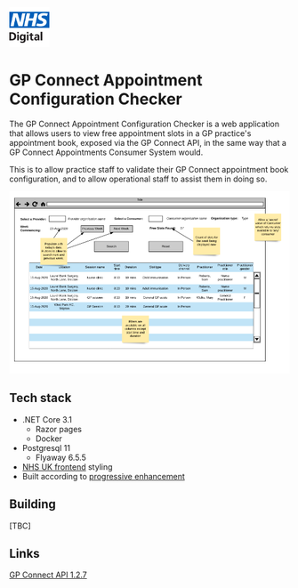 <img src="images/logo.png" height=72>

# GP Connect Appointment Configuration Checker

The GP Connect Appointment Configuration Checker is a web application that allows users to view free appointment slots in a GP practice's appointment book, exposed via the GP Connect API, in the same way that a GP Connect Appointments Consumer System would.

This is to allow practice staff to validate their GP Connect appointment book configuration, and to allow operational staff to assist them in doing so.

<img src="images/wireframe.png">

## Tech stack

  - .NET Core 3.1
    - Razor pages
    - Docker
  - Postgresql 11
    - Flyaway 6.5.5
  - [NHS UK frontend](https://github.com/nhsuk/nhsuk-frontend) styling
  - Built according to [progressive enhancement](https://www.gov.uk/service-manual/technology/using-progressive-enhancement)

## Building

[TBC]

## Links

[GP Connect API 1.2.7](https://developer.nhs.uk/apis/gpconnect-1-2-7/)
